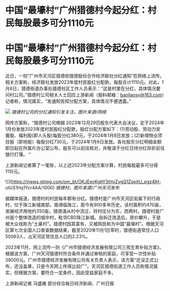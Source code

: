 # 中国“最壕村”广州猎德村今起分红：村民每股最多可分1110元

# 中国“最壕村”广州猎德村今起分红：村民每股最多可分1110元

近日，一则“广州市天河区猎德街猎德股份合作经济联社分红通知”在网络上流传。相关方案称，经济联社发放2023年度村民股红分配款，每股合计1110元。对此，1月8日，猎德街道办事处猎德社区工作人员表示：“这是村里在分红，具体情况要问村公司。”猎德村公司相关人士回应上游新闻（报料邮箱：baoliaosy@163.com）记者称，情况属实，“发通知告知分配方案，具体情况不便透露。”

![](https://inews.gtimg.com/om_bt/O7ow050Ny0oFoToLNu1T52VnhN4gr8zUtGHvYfjU0S9wkAA/1000)
_猎德村公司的分红通知引发关注。图片来源/网络_

网传方案称，“猎德村公司根据
2023年12月29日股东代表大会决议，定于2024年1月份发放2023年度村民股红分配款，股红分配方案如下：(1)劳动股、劳动力安置股、福利股(即人头股)每股分红380元，于2024年1月8日发放；(2)新增物业项目股（即地股）每股分红730元，于2024年1月6日发放。各社股东分红明细金额即日起在所属片办公室公布，股东可以前往核对，并敬请于分红日持分红存折前往银行打簿。
”

上游新闻记者算了一笔账，以上述2023年分配方案计算，村民每股最多可分得1110元。

![](https://inews.gtimg.com/om_bt/OKJEevKghY3iHvZygQ1ZqvitU_pgz4lH-
utUS1Hq1Ycr4AA/1000) _猎德村。图片来源/广州天河发布_

据媒体报道，猎德村的村民每年都有分红。猎德村是广州市天河区街属下的行政村，位于珠江新城南部，南濒临珠江，距今有900多年历史。该村面积约470亩，发展经济用地约350亩，猎德涌从村中流过，将村庄分为东，西两村。猎德村是广州首个整体改造的城中村，毗邻CBD珠江新城。自拆迁改造后，房价攀升，于是被大众戏称为“土豪村”。猎德村因其富有，又被网民称为中国“最壕村”。根据天河区第七次全国人口普查数据结果，截至2020年11月1日零时，猎德街道常住人口50063人，占天河区常住总人口的2.23%。

2023年11月，网上流传一则《广州市猎德经济发展有限公司三孩生育补贴方案》。根据该方案，广州天河猎德村符合条件并通过审核的家庭，可享受一次性补贴
38000元。广州市猎德经济发展有限公司有关负责人表示，该方案“还没正式公布，还没盖章，只是今天网上传得比较广”。天河区猎德街道工作人员称情况属实，但根据方案，要符合一定条件，因此受益家庭不多。

上游新闻记者 冯盛雍 部分综合每日经济新闻、广州日报

